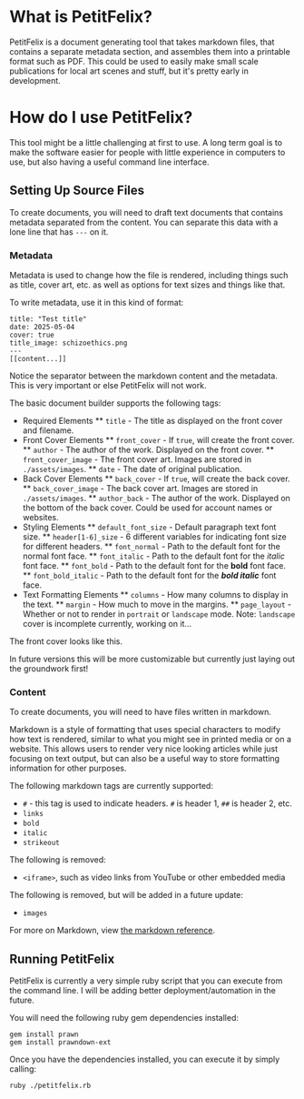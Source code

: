 # What is PetitFelix?

PetitFelix is a document generating tool that takes markdown files, that contains a separate metadata section, and assembles them into a printable format such as PDF. This could be used to easily make small scale publications for local art scenes and stuff, but it's pretty early in development.

# How do I use PetitFelix?

This tool might be a little challenging at first to use. A long term goal is to make the software easier for people with little experience in computers to use, but also having a useful command line interface.

## Setting Up Source Files

To create documents, you will need to draft text documents that contains metadata separated from the content. You can separate this data with a lone line that has ``---`` on it.

### Metadata

Metadata is used to change how the file is rendered, including things such as title, cover art, etc. as well as options for text sizes and things like that.

To write metadata, use it in this kind of format:
```
title: "Test title"
date: 2025-05-04
cover: true
title_image: schizoethics.png
---
[[content...]]
```

Notice the separator between the markdown content and the metadata. This is very important or else PetitFelix will not work.

The basic document builder supports the following tags:

* Required Elements
** ``title`` - The title as displayed on the front cover and filename.
* Front Cover Elements
** ``front_cover`` - If ``true``, will create the front cover.
** ``author`` - The author of the work. Displayed on the front cover.
** ``front_cover_image`` - The front cover art. Images are stored in ``./assets/images``.
** ``date`` - The date of original publication.
* Back Cover Elements
** ``back_cover`` - If ``true``, will create the back cover.
** ``back_cover_image`` - The back cover art. Images are stored in ``./assets/images``.
** ``author_back`` - The author of the work. Displayed on the bottom of the back cover. Could be used for account names or websites.
* Styling Elements
** ``default_font_size`` - Default paragraph text font size.
** ``header[1-6]_size`` - 6 different variables for indicating font size for different headers.
** ``font_normal`` - Path to the default font for the normal font face. 
** ``font_italic`` - Path to the default font for the *italic* font face. 
** ``font_bold`` - Path to the default font for the **bold** font face. 
** ``font_bold_italic`` - Path to the default font for the ***bold italic*** font face. 
* Text Formatting Elements
** ``columns`` - How many columns to display in the text.
** ``margin`` - How much to move in the margins.
** ``page_layout`` - Whether or not to render in ``portrait`` or ``landscape`` mode. Note: ``landscape`` cover is incomplete currently, working on it...

The front cover looks like this.

In future versions this will be more customizable but currently just laying out the groundwork first!

### Content

To create documents, you will need to have files written in markdown.

Markdown is a style of formatting that uses special characters to modify how text is rendered, similar to what you might see in printed media or on a website. This allows users to render very nice looking articles while just focusing on text output, but can also be a useful way to store formatting information for other purposes.

The following markdown tags are currently supported:
- ``#`` - this tag is used to indicate headers. ``#`` is header 1, ``##`` is header 2, etc.
- ``links``
- ``bold``
- ``italic``
- ``strikeout``

The following is removed:
- ``<iframe>``, such as video links from YouTube or other embedded media

The following is removed, but will be added in a future update:
- ``images``

For more on Markdown, view [the markdown reference](https://www.markdownguide.org/basic-syntax/).

## Running PetitFelix

PetitFelix is currently a very simple ruby script that you can execute from the command line. I will be adding better deployment/automation in the future.

You will need the following ruby gem dependencies installed:

```
gem install prawn
gem install prawndown-ext
```

Once you have the dependencies installed, you can execute it by simply calling:

```
ruby ./petitfelix.rb
```
